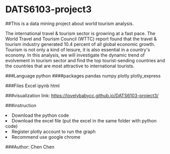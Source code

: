 # DATS6103-project3
##This is a data mining project about world tourism analysis.

The international travel & tourism sector is growring at a fast pace. The World Travel and Tourism Council (WTTC) report found that the travel & tourism industry generated 10.4 percent of all global economic growth. Tourism is not only a kind of leisure, it is also essential in a country's economy. In this analysis, we will investigate the dynamic trend of evolvement in tourism sector and find the top tourist-sending countries and the countries that are most attractive to international tourists.

###Language
python
####packages
pandas 
numpy
plotly
plotly_express

###Files
Excel
ipynb
html

###visualization link: https://lovelybabycc.github.io/DATS6103-project3/

###instruction
<li>Download the python code</li>
<li>Download the excel file (put the excel in the same folder with python code)</li>
<li>Register plotly account to run the graph</li>
<li>Recommend use google chrome</li>

###Author: Chen Chen

